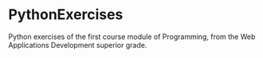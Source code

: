 # PythonExercises
Python exercises of the first course module of  Programming, from the Web Applications Development superior grade.
